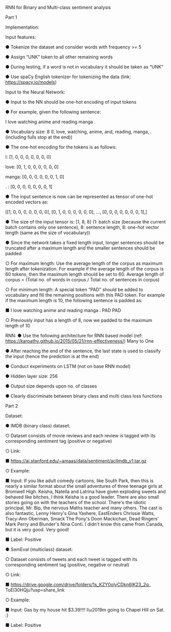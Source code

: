 RNN for Binary and Multi-class sentiment analysis

Part 1

Implementation:

Input features:

● Tokenize the dataset and consider words with frequency >= 5

● Assign “UNK” token to all other remaining words

● During testing, if a word is not in vocabulary it should be taken as “UNK”

● Use spaCy English tokenizer for tokenizing the data (link: https://spacy.io/models)

Input to the Neural Network:

● Input to the NN should be one-hot encoding of input tokens

● For example, given the following sentence:

I love watching anime and reading manga .

● Vocabulary size: 8 (I, love, watching, anime, and, reading, manga, . (including
fulls stop at the end))

● The one-hot encoding for the tokens is as follows:

I: [1, 0, 0, 0, 0, 0, 0, 0]

love: [0, 1, 0, 0, 0, 0, 0, 0]

manga: [0, 0, 0, 0, 0, 0, 1, 0]

. : [0, 0, 0, 0, 0, 0, 0, 1]

● The input sentence is now can be represented as tensor of one-hot encoded
vectors as:

[[1, 0, 0, 0, 0, 0, 0, 0],
[0, 1, 0, 0, 0, 0, 0, 0],
…,
[0, 0, 0, 0, 0, 0, 0, 1],]

● The size of the input tensor is: [1, 8, 8] (1: batch size (because the current batch
contains only one sentence), 8: sentence length, 8: one-hot vector length (same
as the size of vocabulary))

● Since the network takes a fixed length input, longer sentences should be
truncated after a maximum length and the smaller sentences should be padded

○ For maximum length: Use the average length of the corpus as maximum
length after tokenization. For example if the average length of the corpus
is 60 tokens, then the maximum length should be set to 60. Average
length of corpus = (Total no. of words in corpus / Total no. of sentences in
corpus)

○ For minimum length: A special token “PAD” should be added to
vocabulary and fill the remaining positions with this PAD token. 
For
example if the maximum length is 10, the following sentence is padded as:

■ I love watching anime and reading manga . PAD PAD

○ Previously input has a length of 8, now we padded to the maximum length
of 10

RNN:
● Use the following architecture for RNN based model (ref:
https://karpathy.github.io/2015/05/21/rnn-effectiveness/)  Many to One

● After reaching the end of the sentence, the last state is used to classify the input
(hence the prediction is at the end)

● Conduct experiments on LSTM (not on base RNN model)

● Hidden layer size: 256

● Output size depends upon no. of classes

● Clearly discriminate between binary class and multi class loss functions



Part 2

Dataset:

● IMDB (binary class) dataset:

○ Dataset consists of movie reviews and each review is tagged with its
corresponding sentiment tag (positive or negative)

○ Link:

  ■ https://ai.stanford.edu/~amaas/data/sentiment/aclImdb_v1.tar.gz
  
○ Example:

  ■ Input: If you like adult comedy cartoons, like South Park, then this is nearly a similar format about the small adventures of three
teenage girls at Bromwell High. Keisha, Natella and Latrina have
given exploding sweets and behaved like bitches, I think Keisha is
a good leader. There are also small stories going on with the
teachers of the school. There's the idiotic principal, Mr. Bip, the
nervous Maths teacher and many others. The cast is also fantastic,
Lenny Henry's Gina Yashere, EastEnders Chrissie Watts,
Tracy-Ann Oberman, Smack The Pony's Doon Mackichan, Dead
Ringers' Mark Perry and Blunder's Nina Conti. I didn't know this
came from Canada, but it is very good. Very good!

■ Label: Positive

● SemEval (multiclass) dataset:

  ○ Dataset consists of tweets and each tweet is tagged with its corresponding
sentiment tag (positive, negative or neutral)

  ○ Link:
  
  ■ https://drive.google.com/drive/folders/1s_KZY0oIyCDkn6IK23_2q_
ToEl30HQju?usp=share_link

  ○ Example:
  
  ■ Input: Gas by my house hit $3.39!!!! I\u2019m going to Chapel Hill
on Sat. :)

  ■ Label: Positive

